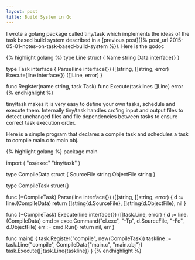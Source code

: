 ```yaml
---
layout: post
title: Build System in Go
---
```


I wrote a golang package called tiny/task which implements the ideas of the task based build system described in a [previous post]({% post_url 2015-05-01-notes-on-task-based-build-system %}).  Here is the godoc

{% highlight golang %}
type Line struct {
    Name string
    Data interface{}
}

type Task interface {
    Parse(line interface{}) ([]string, []string, error)
    Execute(line interface{}) ([]Line, error)
}

func Register(name string, task Task)
func Execute(tasklines []Line) error
{% endhighlight %}


tiny/task makes it is very easy to define your own tasks, schedule and execute them.  Internally tiny/task handles crc'ing input and output files to detect unchanged files and file dependencies between tasks to ensure correct task execution order.

Here is a simple program that declares a compile task and schedules a task to compile main.c to main.obj.

{% highlight golang %}
package main

import (
	"os/exec"
	"tiny/task"
)

type CompileData struct {
	SourceFile string
	ObjectFile string
}

type CompileTask struct{}

func (*CompileTask) Parse(line interface{}) ([]string, []string, error) {
	d := line.(CompileData)
	return []string{d.SourceFile}, []string{d.ObjectFile}, nil
}

func (*CompileTask) Execute(line interface{}) ([]task.Line, error) {
	d := line.(CompileData)
	cmd := exec.Command("cl.exe", "-Tp", d.SourceFile, "-Fo", d.ObjectFile)
	err := cmd.Run()
	return nil, err
}

func main() {
	task.Register("compile", new(CompileTask))
	taskline := task.Line{"compile", CompileData{"main.c", "main.obj"}}
	task.Execute([]task.Line{taskline})
}
{% endhighlight %}
